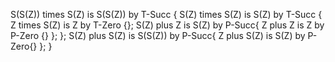 S(S(Z)) times S(Z) is S(S(Z)) by T-Succ {
S(Z) times S(Z) is S(Z) by T-Succ {
Z times S(Z) is Z by T-Zero {};
S(Z) plus Z is S(Z) by P-Succ{
Z plus Z is Z by P-Zero {}
};
};
S(Z) plus S(Z) is S(S(Z)) by P-Succ{
Z plus S(Z) is S(Z) by P-Zero{}
};
}